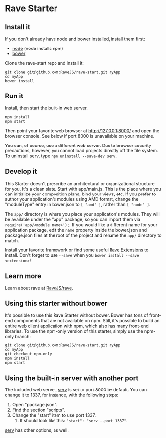 # Rave Starter


## Install it

If you don't already have node and bower installed, install them first:

- [node](http://nodejs.org/) (node installs npm)
- [bower](http://bower.io/)

Clone the rave-start repo and install it:

```
git clone git@github.com:RaveJS/rave-start.git myApp
cd myApp
bower install
```


## Run it

Install, then start the built-in web server.

```
npm install
npm start
```

Then point your favorite web browser at http://127.0.0.1:8000/ and open
the browser console.  See below if port 8000 is unavailable on your machine.

You can, of course, use a different web server.  Due to browser security
precautions, however, you cannot load projects directly off the file system.
To uninstall serv, type `npm uninstall --save-dev serv`.


## Develop it

This Starter doesn't prescribe an architectural or organizational structure
for you.  It's a clean slate.  Start with app/main.js.  This is the place where
you can initialize your composition plans, bind your views, etc.  If you
prefer to author your application's modules using AMD format, change the
"moduleType" entry in bower.json to `[ "amd" ]`, rather than `[ "node" ]`.

The `app/` directory is where you place your application's modules.  They will
be available under the "app" package, so you can import them via
`require('app/<module name>');`.  If you would like a different name for your
application package, edit the `name` property inside the bower.json and
package.json files at the root of the project and rename the `app/` directory
to match.

Install your favorite framework or find some useful
[Rave Extensions](http://bower.io/search/?q=rave-extension) to install.
Don't forget to use `--save` when you `bower install --save <extension>`!


## Learn more

Learn about rave at [RaveJS/rave](https://github.com/RaveJS/rave).


## Using this starter without bower

It's possible to use this Rave Starter without bower.  Bower has tons of
front-end components that are not available on npm.  Still, it's possible to
build an entire web client application with npm, which also has many
front-end libraries.  To use the npm-only version of this starter, simply
use the npm-only branch:

```
git clone git@github.com:RaveJS/rave-start.git myApp
cd myApp
git checkout npm-only
npm install
npm start
```


## Using the built-in server with another port

The included web server, [serv](https://github.com/scothis/serv) is set to port
8000 by default.  You can change it to 1337, for instance, with the following
steps:

1. Open "package.json".
1. Find the section "scripts".
1. Change the "start" item to use port 1337.
	1. It should look like this: `"start": "serv --port 1337"`.

[serv](https://github.com/scothis/serv) has other options, as well.

